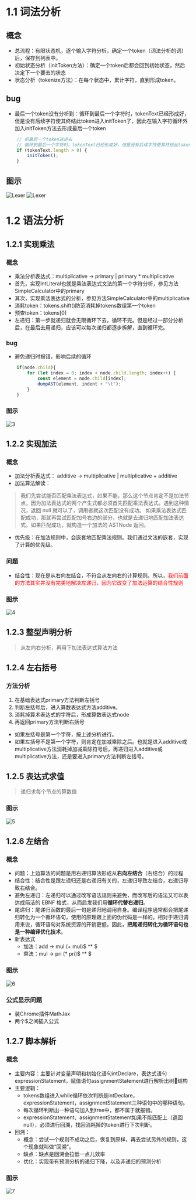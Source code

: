 # 1.1 词法分析

## 概念

- 总流程：有限状态机，逐个输入字符分析，确定一个token（词法分析的词）后，保存到列表中。
- 初始状态分析（initToken方法）：确定一个token后都会回到初始状态，然后决定下一个要去的状态
- 状态分析（tokenize方法）：在每个状态中，累计字符，直到形成token。

## bug

- 最后一个token没有分析到：循环到最后一个字符时，tokenText已经形成好，但是没有后续字符使其终结此token进入initToken了，因此在输入字符循环外加入initToken方法去形成最后一个token

```javascript
    // 把最后一个token送进去
    // 循环到最后一个字符时，tokenText已经形成好，但是没有后续字符使其终结此token进入initToken了
    if (tokenText.length > 0) {
        initToken();
    }
```
## 图示

![Lexer](/img/Lexer.png)
![Lexer](/img/Lexer2.png)

# 1.2 语法分析

## 1.2.1 实现乘法

### 概念

- 乘法分析表达式：multiplicative -> primary | primary * multiplicative
- 首先，实现IntLiteral也就是乘法表达式文法的第一个字符分析，参见方法SimpleCalculator中的primary
- 其次，实现乘法表达式的分析，参见方法SimpleCalculator中的multiplicative
- 消耗token：tokens.shift()防范消耗掉tokens数组第一个token
- 预查token：tokens[0]
- 左递归：第一步就递归就会无限循环下去，循环不完。但是经过一部分分析后，在最后去用递归，应该可以每次递归都逐步拆解，直到循环完。

### bug

- 避免递归时报错，影响后续的循环

```javascript
    if(node.child){
        for (let index = 0; index < node.child.length; index++) {
            const element = node.child[index];
            dumpAST(element, indent + "\t"); 
        }
    } 
```

### 图示

![3](/img/3.png)


## 1.2.2 实现加法

### 概念

- 加法分析表达式： additive -> multiplicative | multiplicative + additive
- 加法算法解读：
> 我们先尝试能否匹配乘法表达式，如果不能，那么这个节点肯定不是加法节点，因为加法表达式的两个产生式都必须首先匹配乘法表达式。遇到这种情况，返回 null 就可以了，调用者就这次匹配没有成功。
如果乘法表达式匹配成功，那就再尝试匹配加号右边的部分，也就是去递归地匹配加法表达式。如果匹配成功，就构造一个加法的 ASTNode 返回。
- 优先级：在加法规则中，会嵌套地匹配乘法规则。我们通过文法的嵌套，实现了计算的优先级。

### 问题
- 结合性：现在是从右向左结合，不符合从左向右的计算规则。所以，<font color="red">我们前面的方法其实并没有完美地解决左递归，因为它改变了加法运算的结合性规则</font>

### 图示

![4](/img/4.png)

## 1.2.3 整型声明分析
> 从左向右分析，再用下加法表达式算法方法

## 1.2.4 左右括号
### 方法分析
1. 在基础表达式primary方法判断左括号
2. 判断左括号后，进入算数表达式方法additive。
3. 消耗掉算术表达式的字符后，形成算数表达式node
4. 再返回primary方法判断右括号

- 如果左括号是第一个字符，按上述分析进行。
- 如果左括号不是第一个字符，则肯定在加减乘除之后。也就是进入additive或multiplicative方法消耗掉加减乘除符号后，再递归进入additive或multiplicative方法，还是要进入primary方法判断左括号。

## 1.2.5 表达式求值
> 递归求每个节点的算数值
### 图示
![5](/img/5.png)

## 1.2.6 左结合
### 概念
- 问题：上边算法的问题是用右递归算法形成从**右向左结合**（右结合）的过程
- 结合性：结合性是跟左递归还是右递归有关的，左递归导致左结合，右递归导致右结合。
- 避免左递归：左递归可以通过改写语法规则来避免，而改写后的语法又可以表达成简洁的 EBNF 格式，从而启发我们用**循环代替右递归**。
- 尾递归：尾递归函数的最后一句是递归地调用自身。编译程序通常都会把尾递归转化为一个循环语句，使用的原理跟上面的伪代码是一样的。相对于递归调用来说，循环语句对系统资源的开销更低，因此，**把尾递归转化为循环语句也是一种编译优化技术**。
- 新表达式
  - 加法：add -> mul (+ mul)$ ^* $
  - 乘法：mul -> pri (* pri)$ ^* $

### 图示
![6](/img/6.png)

### 公式显示问题
- 装Chrome插件MathJax
- 两个$之间插入公式

## 1.2.7 脚本解析
### 概念
- 主要内容：主要针对变量声明和初始化语句intDeclare，表达式语句expressionStatement，赋值语句assignmentStatement进行解析出树🌲结构
- 主要逻辑：
  - tokens数组进入while循环依次判断是intDeclare，expressionStatement，assignmentStatement三种语句中的哪种语句。
  - 每次循环判断出一种语句加入到tree中，都不属于就报错。
  - expressionStatement、assignmentStatement如果不能匹配上（返回null），必须进行回溯，找回消耗掉的token进行下次判断。
- 回溯：
  - 概念：尝试一个规则不成功之后，恢复到原样，再去尝试另外的规则，这个现象就叫做“回溯”。
  - 缺点：缺点是回溯会拉低一点儿效率
  - 优化：实现带有预测分析的递归下降，以及非递归的预测分析
  
### 图示
![7](/img/7.png)